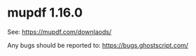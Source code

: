 # mupdf 1.16.0

See:
https://mupdf.com/downlaods/

Any bugs should be reported to:
https://bugs.ghostscript.com/
